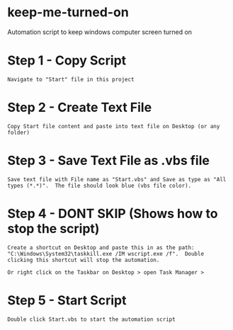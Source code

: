 # keep-me-turned-on
Automation script to keep windows computer screen turned on

# Step 1 - Copy Script
`Navigate to "Start" file in this project`

# Step 2 - Create Text File
`Copy Start file content and paste into text file on Desktop (or any folder)`

# Step 3 - Save Text File as .vbs file
`Save text file with File name as "Start.vbs" and Save as type as "All types (*.*)". 
The file should look blue (vbs file color).`

# Step 4 - DONT SKIP (Shows how to stop the script)
`Create a shortcut on Desktop and paste this in as the path: 
"C:\Windows\System32\taskkill.exe /IM wscript.exe /f". 
Double clicking this shortcut will stop the automation.`

`Or right click on the Taskbar on Desktop > open Task Manager > `

# Step 5 - Start Script
`Double click Start.vbs to start the automation script`
